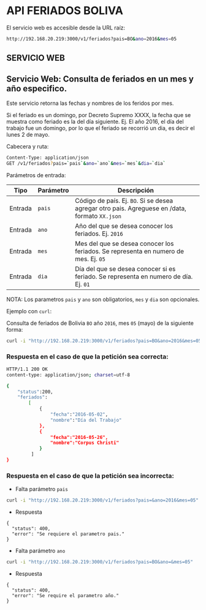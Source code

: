 # API FERIADOS BOLIVA

El servicio web es accesible desde la URL raíz:

```sh
http://192.168.20.219:3000/v1/feriados?pais=BO&ano=2016&mes=05
```

## SERVICIO WEB

## Servicio Web: Consulta de feriados en un mes y año especifico.

Este servicio retorna las fechas y nombres de los feridos por mes. 

Si el feriado es un domingo, por Decreto Supremo XXXX, la fecha que se muestra como feriado es la del día siguiente. Ej. El año 2016, el día del trabajo fue un domingo, por lo que el feriado se recorrió un dia, es decir el lunes 2 de mayo.

Cabecera y ruta:

```sh
Content-Type: application/json
GET /v1/feriados?pais=`pais`&ano=`ano`&mes=`mes`&dia=`dia`
```
Parámetros de entrada:

| Tipo           | Parámetro    | Descripción                                                                                                                          |
|----------------|--------------|--------------------------------------------------------------------------------------------------------------------------------------|
| Entrada        | `pais`      | Código de país. Ej. `BO`. Si se desea agregar otro pais. Agreguese en /data, formato `XX.json`                                                                                        |
| Entrada        | `ano`        | Año del que se desea conocer los feriados. Ej. `2016`
| Entrada        | `mes`      |  Mes del que se desea conocer los feriados. Se representa en numero de mes. Ej. `05` |                                                                                   |
| Entrada        | `dia`      |  Día del que se desea conocer si es feriado. Se representa en numero de día. Ej. `01` | 

NOTA: Los parametros `pais` y `ano` son obligatorios, `mes` y `dia` son opcionales.

Ejemplo con `curl`:

Consulta de feriados de Bolivia `BO` año `2016`, mes `05` (mayo) de la siguiente forma:

```sh
curl -i "http://192.168.20.219:3000/v1/feriados?pais=BO&ano=2016&mes=05"
```

### Respuesta en el caso de que la petición sea correcta:

```sh
HTTP/1.1 200 OK
content-type: application/json; charset=utf-8

{
    "status":200,
    "feriados":
        [
            {
                "fecha":"2016-05-02",
                "nombre":"Día del Trabajo"
            },
            {
                "fecha":"2016-05-26",
                "nombre":"Corpus Christi"
            }
         ]
}
```
### Respuesta en el caso de que la petición sea incorrecta:

* Falta parámetro `pais`

```sh
curl -i "http://192.168.20.219:3000/v1/feriados?pais=&ano=2016&mes=05"
```
* Respuesta

```
{
  "status": 400,
  "error": "Se requiere el parametro pais."
}
```

* Falta parámetro `ano`

```sh
curl -i "http://192.168.20.219:3000/v1/feriados?pais=BO&ano=&mes=05"
```
* Respuesta

```
{
  "status": 400,
  "error": "Se require el parametro año."
}
```
